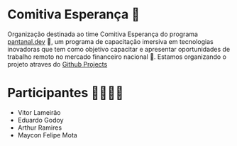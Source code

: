 # Comitiva Esperança 🌟
Organização destinada ao time Comitiva Esperança do programa [pantanal.dev](https://pantanal.dev) 🚀, um programa de capacitação imersiva em tecnologias inovadoras que tem como objetivo capacitar e apresentar oportunidades de trabalho remoto no mercado financeiro nacional 💼.
Estamos organizando o projeto atraves do [Github Projects](https://github.com/orgs/comitivaesperanca/projects/2)

# Participantes 🙋‍♀️🙋‍♂️
- Vitor Lameirão 
- Eduardo Godoy
- Arthur Ramires
- Maycon Felipe Mota

